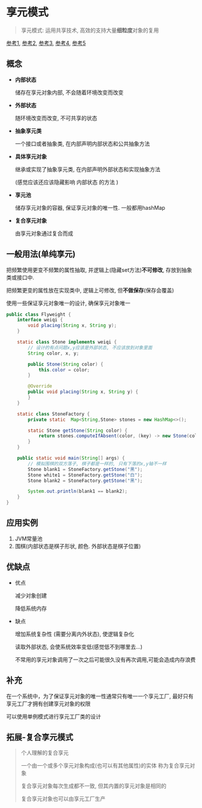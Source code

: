 # 享元模式

>   享元模式: 运用共享技术, 高效的支持大量**细粒度**对象的复用

[参考1](https://blog.csdn.net/LoveLion/article/details/7667781), [参考2](https://blog.csdn.net/LoveLion/article/details/7667810), [参考3](https://blog.csdn.net/LoveLion/article/details/7667839), [参考4](https://blog.csdn.net/LoveLion/article/details/7667860), [参考5](https://blog.csdn.net/LoveLion/article/details/7667901)

## 概念

*   **内部状态**

    储存在享元对象内部, 不会随着环境改变而改变

*   **外部状态**

    随环境改变而改变, 不可共享的状态

*   **抽象享元类**

    一个接口或者抽象类, 在内部声明内部状态和公共抽象方法

*   **具体享元对象**

    继承或实现了抽象享元类, 在内部声明外部状态和实现抽象方法

    (感觉应该还应该隐藏影响 内部状态 的方法 )

*   **享元池**

    储存享元对象的容器, 保证享元对象的唯一性. 一般都用hashMap

*   **复合享元对象**

    由享元对象通过复合而成



## 一般用法(单纯享元)

把频繁使用更变不频繁的属性抽取, 并逻辑上(隐藏set方法)**不可修改**, 存放到抽象类或接口中. 

把频繁更变的属性放在实现类中, 逻辑上可修改, 但**不做保存**(保存会覆盖)

使用一些保证享元对象唯一的设计, 确保享元对象唯一

```java
public class Flyweight {
    interface weiqi {
        void placing(String x, String y);
    }

    static class Stone implements weiqi {
        // 设计的有点问题x,y应该是外部状态, 不应该放到对象里面
        String color, x, y;

        public Stone(String color) {
            this.color = color;
        }

        @Override
        public void placing(String x, String y) {
        }
    }

    static class StoneFactory {
        private static  Map<String,Stone> stones = new HashMap<>();

        static Stone getStone(String color) {
            return stones.computeIfAbsent(color, (key) -> new Stone(color));
        }
    }

    public static void main(String[] args) {
        // 模拟围棋的双方落子, 棋子都是一样的, 只有下落的x,y轴不一样
        Stone blank1 = StoneFactory.getStone("黑");
        Stone white1 = StoneFactory.getStone("白");
        Stone blank2 = StoneFactory.getStone("黑");

        System.out.println(blank1 == blank2);
    }
}
```





## 应用实例

1.  JVM常量池
2.  围棋(内部状态是棋子形状, 颜色. 外部状态是棋子位置)



## 优缺点

*   优点

    减少对象创建

    降低系统内存

*   缺点

    增加系统复杂性 (需要分离内外状态), 使逻辑复杂化

    读取外部状态, 会使系统效率变低(感觉低不到哪里去...)

    不常用的享元对象调用了一次之后可能很久没有再次调用,可能会造成内存浪费



## 补充

在一个系统中，为了保证享元对象的唯一性通常只有唯一一个享元工厂, 最好只有享元工厂才拥有创建享元对象的权限

可以使用单例模式进行享元工厂类的设计



## 拓展-复合享元模式

>个人理解的复合享元
>
>一个由一个或多个享元对象构成(也可以有其他属性)的实体 称为复合享元对象
>
>复合享元对象每次生成都不一致, 但其内置的享元对象是相同的
>
>复合享元对象也可以由享元工厂生产

